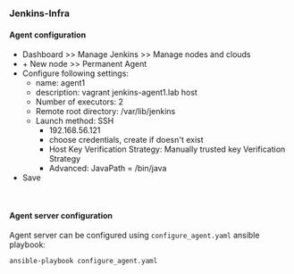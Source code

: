 ### Jenkins-Infra

#### Agent configuration
* Dashboard >> Manage Jenkins >> Manage nodes and clouds
* \+ New node >> Permanent Agent
* Configure following settings:
    * name: agent1
    * description: vagrant jenkins-agent1.lab host
    * Number of executors: 2
    * Remote root directory: /var/lib/jenkins
    * Launch method: SSH
        * 192.168.56.121
        * choose credentials, create if doesn't exist
        * Host Key Verification Strategy: Manually trusted key Verification Strategy
        * Advanced: JavaPath = /bin/java
* Save
<br>

#### Agent server configuration
Agent server can be configured using `configure_agent.yaml` ansible playbook:
```
ansible-playbook configure_agent.yaml 
```
